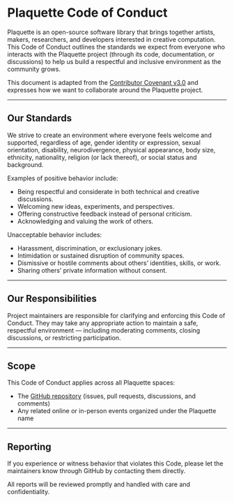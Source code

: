 # Plaquette Code of Conduct

Plaquette is an open-source software library that brings together artists, makers, researchers, and
developers interested in creative computation. This Code of Conduct outlines the standards we expect from
everyone who interacts with the Plaquette project (through its code, documentation, or discussions) to
help us build a respectful and inclusive environment as the community grows.

This document is adapted from the [Contributor Covenant v3.0](https://www.contributor-covenant.org/version/3/0/code_of_conduct.html)
and expresses how we want to collaborate around the Plaquette project.

---

## Our Standards

We strive to create an environment where everyone feels welcome and supported, regardless of age, gender
identity or expression, sexual orientation, disability, neurodivergence, physical appearance, body size,
ethnicity, nationality, religion (or lack thereof), or social status and background.

Examples of positive behavior include:
- Being respectful and considerate in both technical and creative discussions.
- Welcoming new ideas, experiments, and perspectives.
- Offering constructive feedback instead of personal criticism.
- Acknowledging and valuing the work of others.

Unacceptable behavior includes:
- Harassment, discrimination, or exclusionary jokes.
- Intimidation or sustained disruption of community spaces.
- Dismissive or hostile comments about others’ identities, skills, or work.
- Sharing others’ private information without consent.

---

## Our Responsibilities

Project maintainers are responsible for clarifying and enforcing this Code of Conduct.
They may take any appropriate action to maintain a safe, respectful environment — including moderating
comments, closing discussions, or restricting participation.

---

## Scope

This Code of Conduct applies across all Plaquette spaces:
- The [GitHub repository](https://github.com/SofaPirate/Plaquette) (issues, pull requests, discussions,
  and comments)
- Any related online or in-person events organized under the Plaquette name

---

## Reporting

If you experience or witness behavior that violates this Code, please let the maintainers know through
GitHub by contacting them directly.

All reports will be reviewed promptly and handled with care and confidentiality.
